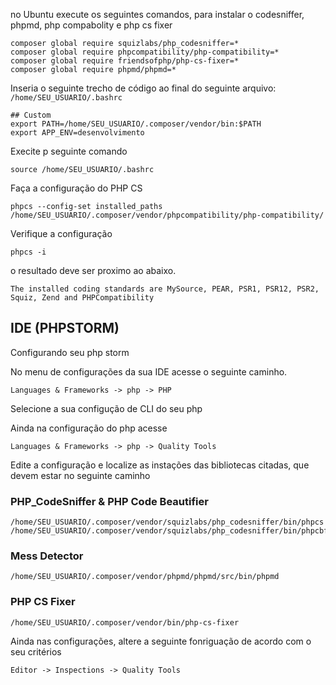 no Ubuntu execute os seguintes comandos, para instalar o codesniffer, phpmd, php compabolity e php cs fixer 

```
composer global require squizlabs/php_codesniffer=*
composer global require phpcompatibility/php-compatibility=*
composer global require friendsofphp/php-cs-fixer=*
composer global require phpmd/phpmd=*
```

Inseria o seguinte trecho de código ao final do seguinte arquivo: ```/home/SEU_USUARIO/.bashrc```
```
## Custom
export PATH=/home/SEU_USUARIO/.composer/vendor/bin:$PATH
export APP_ENV=desenvolvimento
```

Execite p seguinte comando

```
source /home/SEU_USUARIO/.bashrc
```

Faça a configuração do PHP CS

```
phpcs --config-set installed_paths /home/SEU_USUARIO/.composer/vendor/phpcompatibility/php-compatibility/
```

Verifique a configuração

```
phpcs -i 
```


o resultado deve ser proximo ao abaixo.

`The installed coding standards are MySource, PEAR, PSR1, PSR12, PSR2, Squiz, Zend and PHPCompatibility`

## IDE (PHPSTORM)

Configurando seu php storm

No menu de configurações da sua IDE acesse o seguinte caminho.

``` Languages & Frameworks -> php -> PHP ```

Selecione a sua configução de CLI do seu php

Ainda na configuração do php acesse

``` Languages & Frameworks -> php -> Quality Tools ```

Edite a configuração e localize as instações das bibliotecas citadas, que devem estar no seguinte caminho

### PHP_CodeSniffer & PHP Code Beautifier

```
/home/SEU_USUARIO/.composer/vendor/squizlabs/php_codesniffer/bin/phpcs
/home/SEU_USUARIO/.composer/vendor/squizlabs/php_codesniffer/bin/phpcbf
```

### Mess Detector

```
/home/SEU_USUARIO/.composer/vendor/phpmd/phpmd/src/bin/phpmd
```

### PHP CS Fixer

```
/home/SEU_USUARIO/.composer/vendor/bin/php-cs-fixer
```

Ainda nas configurações, altere a seguinte fonriguação de acordo com o seu critérios

``` Editor -> Inspections -> Quality Tools ```

